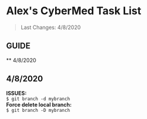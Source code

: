 # Alex's CyberMed Task List
>Last Changes: 4/8/2020 </br>

## GUIDE
** 4/8/2020 </br>

## 4/8/2020
**ISSUES:** </br> 
`$ git branch -d mybranch`  </br>
**Force delete local branch:** </br> 
`$ git branch -D mybranch` </br>

